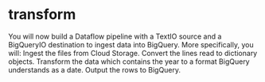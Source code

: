 # transform
You will now build a Dataflow pipeline with a TextIO source and a BigQueryIO destination to ingest data into BigQuery. More specifically, you will:  Ingest the files from Cloud Storage. Convert the lines read to dictionary objects. Transform the data which contains the year to a format BigQuery understands as a date. Output the rows to BigQuery.
